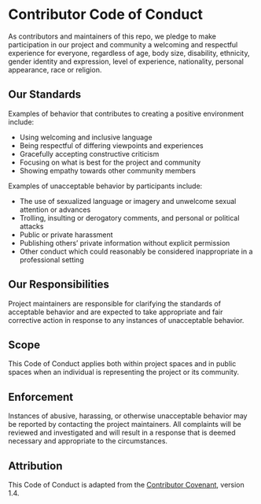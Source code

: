 # Contributor Code of Conduct

As contributors and maintainers of this repo, we pledge to make 
participation in our project and community a welcoming and respectful experience
for everyone, regardless of age, body size, disability, ethnicity, gender identity
and expression, level of experience, nationality, personal appearance, race or religion.

## Our Standards

Examples of behavior that contributes to creating a positive environment include:

- Using welcoming and inclusive language
- Being respectful of differing viewpoints and experiences
- Gracefully accepting constructive criticism
- Focusing on what is best for the project and community
- Showing empathy towards other community members

Examples of unacceptable behavior by participants include:

- The use of sexualized language or imagery and unwelcome sexual attention or advances
- Trolling, insulting or derogatory comments, and personal or political attacks
- Public or private harassment
- Publishing others’ private information without explicit permission
- Other conduct which could reasonably be considered inappropriate in a professional setting

## Our Responsibilities

Project maintainers are responsible for clarifying the standards of acceptable behavior
and are expected to take appropriate and fair corrective action in response to any 
instances of unacceptable behavior.

## Scope

This Code of Conduct applies both within project spaces and in public spaces when an
individual is representing the project or its community.

## Enforcement

Instances of abusive, harassing, or otherwise unacceptable behavior may be reported
by contacting the project maintainers. All complaints will be reviewed and 
investigated and will result in a response that is deemed necessary and appropriate 
to the circumstances.

## Attribution

This Code of Conduct is adapted from the [Contributor Covenant](https://www.contributor-covenant.org), version 1.4.
